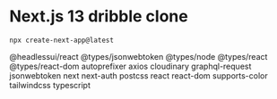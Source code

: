# Next.js 13 dribble clone
```
npx create-next-app@latest
```
@headlessui/react @types/jsonwebtoken @types/node @types/react @types/react-dom autoprefixer axios cloudinary graphql-request jsonwebtoken next next-auth postcss react react-dom supports-color tailwindcss typescript